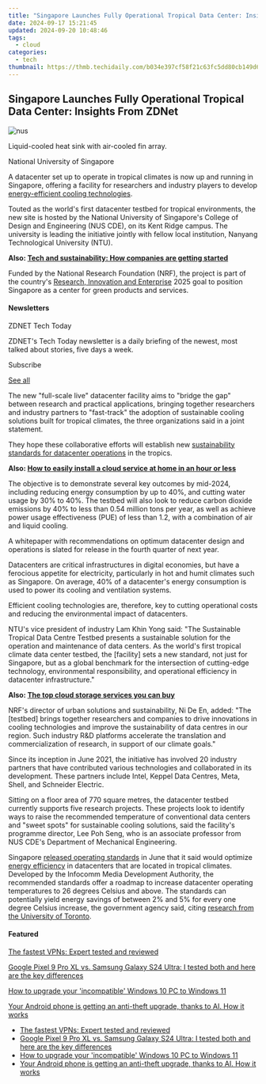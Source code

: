 ```yaml
---
title: "Singapore Launches Fully Operational Tropical Data Center: Insights From ZDNet"
date: 2024-09-17 15:21:45
updated: 2024-09-20 10:48:46
tags:
  - cloud
categories:
  - tech
thumbnail: https://thmb.techidaily.com/b034e397cf58f21c63fc5dd80cb149d6528213f9e99cf7ed2375f403fbf9fc3e.jpg
---
```


## Singapore Launches Fully Operational Tropical Data Center: Insights From ZDNet

![nus](https://www.zdnet.com/a/img/resize/225d6a93b317ef43ad29dc62d40bdf9eed446ae5/2023/12/01/705aa7e9-639e-466b-9009-4b4dd99a4c4d/nus.jpg?auto=webp&width=1280)

Liquid-cooled heat sink with air-cooled fin array.

National University of Singapore

A datacenter set up to operate in tropical climates is now up and running in Singapore, offering a facility for researchers and industry players to develop [energy-efficient cooling technologies](https://www.zdnet.com/article/everything-is-moving-to-the-cloud-but-how-green-is-it-really/). 

Touted as the world's first datacenter testbed for tropical environments, the new site is hosted by the National University of Singapore's College of Design and Engineering (NUS CDE), on its Kent Ridge campus. The university is leading the initiative jointly with fellow local institution, Nanyang Technological University (NTU). 

**Also: [Tech and sustainability: How companies are getting started](https://www.zdnet.com/home-and-office/sustainability/tech-and-sustainability-how-companies-are-getting-started/)**

Funded by the National Research Foundation (NRF), the project is part of the country's [Research, Innovation and Enterprise](https://www.zdnet.com/article/singapore-launches-national-ai-schemes-adds-133m-investment-to-research/) 2025 goal to position Singapore as a center for green products and services.

#### Newsletters

ZDNET Tech Today

ZDNET's Tech Today newsletter is a daily briefing of the newest, most talked about stories, five days a week.

 Subscribe

[See all](https://www.zdnet.com/newsletters/)

The new "full-scale live" datacenter facility aims to "bridge the gap" between research and practical applications, bringing together researchers and industry partners to "fast-track" the adoption of sustainable cooling solutions built for tropical climates, the three organizations said in a joint statement. 

They hope these collaborative efforts will establish new [sustainability standards for datacenter operations](https://www.zdnet.com/article/singapore-wants-only-data-centres-that-are-efficient/) in the tropics. 

**Also: [How to easily install a cloud service at home in an hour or less](https://www.zdnet.com/article/how-to-easily-install-a-cloud-service-at-home-in-an-hour-or-less/)**

The objective is to demonstrate several key outcomes by mid-2024, including reducing energy consumption by up to 40%, and cutting water usage by 30% to 40%. The testbed will also look to reduce carbon dioxide emissions by 40% to less than 0.54 million tons per year, as well as achieve power usage effectiveness (PUE) of less than 1.2, with a combination of air and liquid cooling. 

A whitepaper with recommendations on optimum datacenter design and operations is slated for release in the fourth quarter of next year. 

Datacenters are critical infrastructures in digital economies, but have a ferocious appetite for electricity, particularly in hot and humit climates such as Singapore. On average, 40% of a datacenter's energy consumption is used to power its cooling and ventilation systems. 

Efficient cooling technologies are, therefore, key to cutting operational costs and reducing the environmental impact of datacenters.

NTU's vice president of industry Lam Khin Yong said: "The Sustainable Tropical Data Centre Testbed presents a sustainable solution for the operation and maintenance of data centers. As the world's first tropical climate data center testbed, the \[facility\] sets a new standard, not just for Singapore, but as a global benchmark for the intersection of cutting-edge technology, environmental responsibility, and operational efficiency in datacenter infrastructure."

**Also: [The top cloud storage services you can buy](https://www.zdnet.com/article/best-cloud-storage/)**

NRF's director of urban solutions and sustainability, Ni De En, added: "The \[testbed\] brings together researchers and companies to drive innovations in cooling technologies and improve the sustainability of data centres in our region. Such industry R&D platforms accelerate the translation and commercialization of research, in support of our climate goals."

Since its inception in June 2021, the initiative has involved 20 industry partners that have contributed various technologies and collaborated in its development. These partners include Intel, Keppel Data Centres, Meta, Shell, and Schneider Electric. 

Sitting on a floor area of 770 square metres, the datacenter testbed currently supports five research projects. These projects look to identify ways to raise the recommended temperature of conventional data centers and "sweet spots" for sustainable cooling solutions, said the facility's programme director, Lee Poh Seng, who is an associate professor from NUS CDE's Department of Mechanical Engineering. 

Singapore [released operating standards](https://www.zdnet.com/article/singapore-heats-up-data-centers-with-operating-standards-for-tropical-climates/) in June that it said would optimize [energy efficiency](https://www.zdnet.com/article/track-your-carbon-emissions-with-this-new-app/) in datacenters that are located in tropical climates. Developed by the Infocomm Media Development Authority, the recommended standards offer a roadmap to increase datacenter operating temperatures to 26 degrees Celsius and above. The standards can potentially yield energy savings of between 2% and 5% for every one degree Celsius increase, the government agency said, citing [research from the University of Toronto](http://www.cs.toronto.edu/~bianca/papers/temperature%5Fcam.pdf). 

#### Featured

[The fastest VPNs: Expert tested and reviewed](https://www.zdnet.com/article/fastest-vpn/ "The fastest VPNs: Expert tested and reviewed")

[Google Pixel 9 Pro XL vs. Samsung Galaxy S24 Ultra: I tested both and here are the key differences](https://www.zdnet.com/article/google-pixel-9-pro-xl-vs-samsung-galaxy-s24-ultra/ "Google Pixel 9 Pro XL vs. Samsung Galaxy S24 Ultra: I tested both and here are the key differences")

[How to upgrade your 'incompatible' Windows 10 PC to Windows 11](https://www.zdnet.com/article/how-to-upgrade-your-incompatible-windows-10-pc-to-windows-11/ "How to upgrade your 'incompatible' Windows 10 PC to Windows 11")

[Your Android phone is getting an anti-theft upgrade, thanks to AI. How it works](https://www.zdnet.com/article/your-android-phone-is-getting-an-anti-theft-upgrade-thanks-to-ai-how-it-works/ "Your Android phone is getting an anti-theft upgrade, thanks to AI. How it works")

* [The fastest VPNs: Expert tested and reviewed](https://www.zdnet.com/article/fastest-vpn/ "The fastest VPNs: Expert tested and reviewed")
* [Google Pixel 9 Pro XL vs. Samsung Galaxy S24 Ultra: I tested both and here are the key differences](https://www.zdnet.com/article/google-pixel-9-pro-xl-vs-samsung-galaxy-s24-ultra/ "Google Pixel 9 Pro XL vs. Samsung Galaxy S24 Ultra: I tested both and here are the key differences")
* [How to upgrade your 'incompatible' Windows 10 PC to Windows 11](https://www.zdnet.com/article/how-to-upgrade-your-incompatible-windows-10-pc-to-windows-11/ "How to upgrade your 'incompatible' Windows 10 PC to Windows 11")
* [Your Android phone is getting an anti-theft upgrade, thanks to AI. How it works](https://www.zdnet.com/article/your-android-phone-is-getting-an-anti-theft-upgrade-thanks-to-ai-how-it-works/ "Your Android phone is getting an anti-theft upgrade, thanks to AI. How it works")

<ins class="adsbygoogle"
     style="display:block"
     data-ad-format="autorelaxed"
     data-ad-client="ca-pub-7571918770474297"
     data-ad-slot="1223367746"></ins>



<ins class="adsbygoogle"
     style="display:block"
     data-ad-client="ca-pub-7571918770474297"
     data-ad-slot="8358498916"
     data-ad-format="auto"
     data-full-width-responsive="true"></ins>
